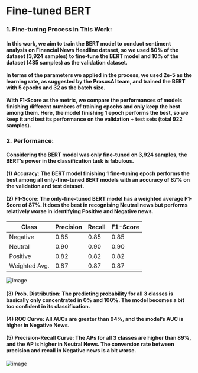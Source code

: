 # Fine-tuned BERT
### 1. Fine-tuning Process in This Work:
#### In this work, we aim to train the BERT model to conduct sentiment analysis on Financial News Headline dataset, so we used 80% of the dataset (3,924 samples) to fine-tune the BERT model and 10% of the dataset (485 samples) as the validation dataset. <br><br> In terms of the parameters we applied in the process, we used 2e-5 as the learning rate, as suggested by the ProsusAI team, and trained the BERT with 5 epochs and 32 as the batch size.  <br><br> With F1-Score as the metric, we compare the performances of models finishing different numbers of training epochs and only keep the best among them. Here, the model finishing 1 epoch performs the best, so we keep it and test its performance on the validation + test sets (total 922 samples).

### 2. Performance:
#### Considering the BERT model was only fine-tuned on 3,924 samples, the BERT’s power in the classification task is fabulous. <br><br> (1) Accuracy: The BERT model finishing 1 fine-tuning epoch performs the best among all only-fine-tuned BERT models with an accuracy of 87% on the validation and test dataset. <br><br> (2) F1-Score: The only-fine-tuned BERT model has a weighted average F1-Score of 87%. It does the best in recognising Neutral news but performs relatively worse in identifying Positive and Negative news.


| Class         | Precision | Recall | F1-Score |
|---------------|-----------|--------|----------|
| Negative      | 0.85      | 0.85   | 0.85     |
| Neutral       | 0.90      | 0.90   | 0.90     |
| Positive      | 0.82      | 0.82   | 0.82     |
| Weighted Avg. | 0.87      | 0.87   | 0.87     |

![image](https://user-images.githubusercontent.com/92542287/220272940-be47e1f3-1f46-4561-bb99-2da716dc2c99.png)

#### (3) Prob. Distribution: The predicting probability for all 3 classes is basically only concentrated in 0% and 100%. The model becomes a bit too confident in its classification. <br><br> (4) ROC Curve: All AUCs are greater than 94%, and the model’s AUC is higher in Negative News. <br><br> (5) Precision-Recall Curve: The APs for all 3 classes are higher than 89%, and the AP is higher in Neutral News. The conversion rate between precision and recall in Negative news is a bit worse.

![image](https://user-images.githubusercontent.com/92542287/220272972-79c80088-c7dc-4967-aa8d-a13b7fde3893.png)
